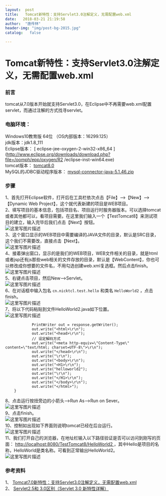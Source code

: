 ```yaml
---
layout:  post
title:   Tomcat新特性：支持Servlet3.0注解定义，无需配置web.xml
date:   2018-03-21 21:19:58
author:  "唐传林"
header-img: "img/post-bg-2015.jpg"
catalog:   false

---
```

#  Tomcat新特性：支持Servlet3.0注解定义，无需配置web.xml

###  前言

tomcat从7.0版本开始就支持Servlet3.0，在Eclipse中不再需要web.xml配置servlet，而通过注解的方式找寻servlet。

###  电脑环境：

Windows10教育版 64位 （OS内部版本：16299.125）  
jdk版本：jdk1.8_111  
Eclipse版本： [ eclipse-jee-oxygen-2-win32-x86_64
](http://www.eclipse.org/downloads/download.php?file=/oomph/epp/oxygen/R2
/eclipse-inst-win64.exe)  
tomcat版本： [ tomcat8.0
](http://archive.apache.org/dist/tomcat/tomcat-8/v8.0.50/bin/apache-tomcat-8.0.50-windows-x64.zip)  
MySQL的JDBC驱动程序版本： [ mysql-connector-java-5.1.46.zip
](http://cdn.mysql.com//Downloads/Connector-J/mysql-connector-java-5.1.46.zip)

###  步骤

1、首先打开Eclipse软件，打开后在工具栏依次点击【File】——>【New】——>【Dynamic Web
Project】，这个就代表新建的项目是WEB项目。  
2、填写项目的基本信息，包括项目名、项目运行时服务器版本。可以选择tomcat或者其他都可以，看项目需要。在这里我们输入一个【TestTomcat8】来测试项目的建立，输入完毕后我们点击【Next】按钮。  
![这里写图片描述](http://img-blog.csdn.net/20180321132231864?watermark/2/text/Ly9ibG9nLmNzZG4ubmV0L1RhbmdfQ2h1YW5saW4=/font/5a6L5L2T/fontsize/400/fill/I0JBQkFCMA==/dissolve/70)  
3、这个窗口显示的WEB项目中需要编译的JAVA文件的目录，默认是SRC目录，这个我们不需要改，直接点击【Next】。  
![这里写图片描述](http://img-blog.csdn.net/20180321132335569?watermark/2/text/Ly9ibG9nLmNzZG4ubmV0L1RhbmdfQ2h1YW5saW4=/font/5a6L5L2T/fontsize/400/fill/I0JBQkFCMA==/dissolve/70)  
4、接着弹出窗口，显示的是我们的WEB项目，WEB文件相关的目录，就是html或者jsp还有js那些web相关的文件存放的目录，默认是【WebContent】，你也可以修改成你想要的文件名，不用勾选创建web.xml复选框。然后点击finish。  
![这里写图片描述](http://img-blog.csdn.net/20180321201743109?watermark/2/text/Ly9ibG9nLmNzZG4ubmV0L1RhbmdfQ2h1YW5saW4=/font/5a6L5L2T/fontsize/400/fill/I0JBQkFCMA==/dissolve/70)  
5、右键点击项目，然后New——>Servlet。  
![这里写图片描述](http://img-blog.csdn.net/20180321205354826?watermark/2/text/Ly9ibG9nLmNzZG4ubmV0L1RhbmdfQ2h1YW5saW4=/font/5a6L5L2T/fontsize/400/fill/I0JBQkFCMA==/dissolve/70)  
6、在对话框中输入包名 ` cn.nicktcl.test.hello ` 和类名 ` HelloWorld2 ` ，点击finish。  
![这里写图片描述](http://img-blog.csdn.net/20180321210356671?watermark/2/text/Ly9ibG9nLmNzZG4ubmV0L1RhbmdfQ2h1YW5saW4=/font/5a6L5L2T/fontsize/400/fill/I0JBQkFCMA==/dissolve/70)  
7、将以下代码粘贴到文件HelloWorld2.java如下位置。  
![这里写图片描述](http://img-blog.csdn.net/20180321211913447?watermark/2/text/Ly9ibG9nLmNzZG4ubmV0L1RhbmdfQ2h1YW5saW4=/font/5a6L5L2T/fontsize/400/fill/I0JBQkFCMA==/dissolve/70)

    
    
                PrintWriter out = response.getWriter();  
                out.write("<html>\r\n");  
                out.write("<head>\r\n");  
                // 设定解码方式  
                out.write("<meta http-equiv=\"Content-Type\" content=\"text/html; charset=UTF-8\">\r\n");  
                out.write("</head>\r\n");  
                out.write("\r\n");  
                out.write("<body>\r\n");  
                out.write("<H1>\r\n");  
                out.write("helloworld2");  
                out.write("\r\n");  
                out.write("</H1>\r\n");  
                out.write("</body>\r\n");  
                out.write("</html>");  
        }

8、点击运行按扭旁边的小箭头——>Run As——>Run on Sever。  
![这里写图片描述](http://img-blog.csdn.net/20180321211001968?watermark/2/text/Ly9ibG9nLmNzZG4ubmV0L1RhbmdfQ2h1YW5saW4=/font/5a6L5L2T/fontsize/400/fill/I0JBQkFCMA==/dissolve/70)  
9、点击finish。  
![这里写图片描述](http://img-blog.csdn.net/20180321211102117?watermark/2/text/Ly9ibG9nLmNzZG4ubmV0L1RhbmdfQ2h1YW5saW4=/font/5a6L5L2T/fontsize/400/fill/I0JBQkFCMA==/dissolve/70)  
10、控制如出现如下界面则说明tomcat已经在后台运行。  
![这里写图片描述](http://img-blog.csdn.net/20180321211144897?watermark/2/text/Ly9ibG9nLmNzZG4ubmV0L1RhbmdfQ2h1YW5saW4=/font/5a6L5L2T/fontsize/400/fill/I0JBQkFCMA==/dissolve/70)  
11、我们打开自己的浏览器，在地址栏输入以下路径验证是否可以访问到刚写的页面： [
http://localhost:8080/TestTomcat8/HelloWorld2
](http://localhost:8080/TestTomcat8/HelloWorld2)
，其中Hello是项目的名称，HelloWorld是类名称。可看到正常输出HelloWorld2。  
![这里写图片描述](http://img-blog.csdn.net/20180321211659748?watermark/2/text/Ly9ibG9nLmNzZG4ubmV0L1RhbmdfQ2h1YW5saW4=/font/5a6L5L2T/fontsize/400/fill/I0JBQkFCMA==/dissolve/70)

###  参考资料

1、 [ Tomcat7.0新特性：支持Servlet3.0注解定义，无需配置web.xml
](http://blog.csdn.net/u010087830/article/details/42392695)  
2、 [ Servlet2.5和 3.0区别（Servlet 3.0 新特性详解）
](http://blog.csdn.net/fuxiaohui/article/details/72762213)

